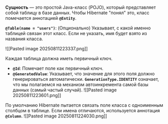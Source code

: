 **Сущность** — это простой Java-класс (POJO), который представляет собой таблицу в базе данных. Чтобы Hibernate "понял" это, класс помечается аннотацией **`@Entity`**.

**`@Table(name = "users")`**: (Опционально) Указывает, с какой именно таблицей связан этот класс. Если не указать, имя будет взято из названия класса.

![[Pasted image 20250811223337.png]]

Каждая таблица должна иметь первичный ключ.
- **`@Id`**: Помечает поле как первичный ключ.
- **`@GeneratedValue`**: Указывает, что значение для этого поля должно генерироваться автоматически. **`GenerationType.IDENTITY`** означает, что мы полагаемся на механизм автоинкремента самой базы данных (самый частый случай).
![[Pasted image 20250811223601.png]]


По умолчанию Hibernate пытается связать поле класса с одноименным столбцом в таблице. Если имена отличаются, используется аннотация **`@Column`**.
![[Pasted image 20250811224030.png]]